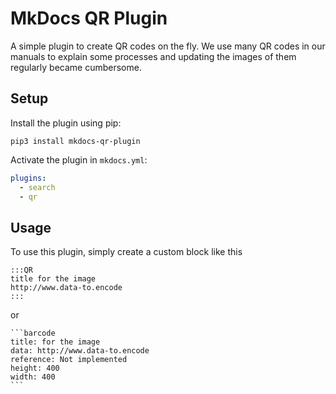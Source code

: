 # MkDocs QR Plugin

A simple plugin to create QR codes on the fly.
We use many QR codes in our manuals to explain some processes and updating the images of them regularly became cumbersome.

## Setup

Install the plugin using pip:

`pip3 install mkdocs-qr-plugin`

Activate the plugin in `mkdocs.yml`:

```yaml
plugins:
  - search
  - qr 
```

## Usage

To use this plugin, simply create a custom block like this

```
:::QR
title for the image
http://www.data-to.encode
:::
```

or


`````
```barcode
title: for the image
data: http://www.data-to.encode
reference: Not implemented
height: 400
width: 400
```
`````